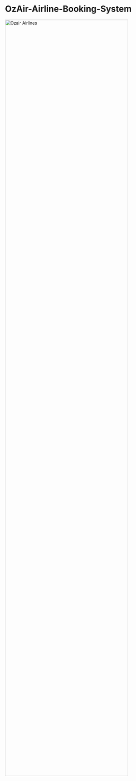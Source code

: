 # OzAir-Airline-Booking-System

<img src="https://github.com/sripriyank/OzAir-Airline-Booking-System/blob/main/Ozair Airlines.pptx" alt="Ozair Airlines" width="90%" height="80%">

